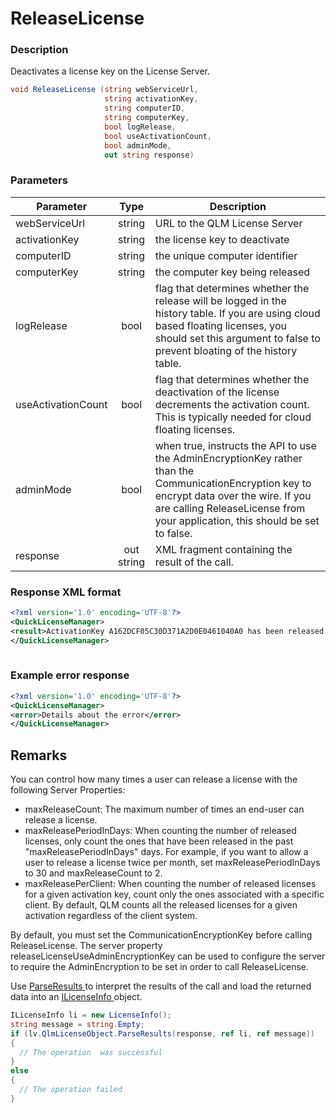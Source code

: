 # ReleaseLicense

### Description

Deactivates a license key on the License Server.

```csharp
void ReleaseLicense (string webServiceUrl, 
                     string activationKey, 
                     string computerID,
                     string computerKey, 
                     bool logRelease, 
                     bool useActivationCount, 
                     bool adminMode, 
                     out string response)
```

### Parameters

| Parameter          |    Type    | Description                                                                                                                                                                                                                 |
| ------------------ | :--------: | --------------------------------------------------------------------------------------------------------------------------------------------------------------------------------------------------------------------------- |
| webServiceUrl      |   string   | URL to the QLM License Server                                                                                                                                                                                               |
| activationKey      |   string   | the license key to deactivate                                                                                                                                                                                               |
| computerID         |   string   | the unique computer identifier                                                                                                                                                                                              |
| computerKey        |   string   | the computer key being released                                                                                                                                                                                             |
| logRelease         |    bool    | flag that determines whether the release will be logged in the history table. If you are using cloud based floating licenses, you should set this argument to false to prevent bloating of the history table.               |
| useActivationCount |    bool    | flag that determines whether the deactivation of the license decrements the activation count. This is typically needed for cloud floating licenses.                                                                         |
| adminMode          |    bool    | when true, instructs the API to use the AdminEncryptionKey rather than the CommunicationEncryption key to encrypt data over the wire. If you are calling ReleaseLicense from your application, this should be set to false. |
| response           | out string | XML fragment containing the result of the call.                                                                                                                                                                             |

### Response XML format

```xml
<?xml version='1.0' encoding='UTF-8'?>
<QuickLicenseManager>
<result>ActivationKey A162DCF05C30D371A2D0E0461040A0 has been released.</result>
</QuickLicenseManager>
 
```

### Example error response

```xml
<?xml version='1.0' encoding='UTF-8'?>
<QuickLicenseManager>
<error>Details about the error</error>
</QuickLicenseManager>
```

## Remarks

You can control how many times a user can release a license with the following Server Properties:

* maxReleaseCount: The maximum number of times an end-user can release a license.
* maxReleasePeriodInDays: When counting the number of released licenses, only count the ones that have been released in the past "maxReleasePeriodInDays" days. For example, if you want to allow a user to release a license twice per month, set maxReleasePeriodInDays to 30 and maxReleaseCount to 2.
* maxReleasePerClient: When counting the number of released licenses for a given activation key, count only the ones associated with a specific client. By default, QLM counts all the released licenses for a given activation regardless of the client system.

By default, you must set the CommunicationEncryptionKey before calling ReleaseLicense. The server property releaseLicenseUseAdminEncryptionKey can be used to configure the server to require the AdminEncryption to be set in order to call ReleaseLicense.

Use [ParseResults ](../../../iqlmcustomerinfo/methods/parseresults.md)to interpret the results of the call and load the returned data into an [ILicenseInfo ](../../../ilicenseinfo/)object.

```csharp
ILicenseInfo li = new LicenseInfo();
string message = string.Empty;
if (lv.QlmLicenseObject.ParseResults(response, ref li, ref message))
{
  // The operation  was successful	
}
else
{
  // The operation failed
}
```
